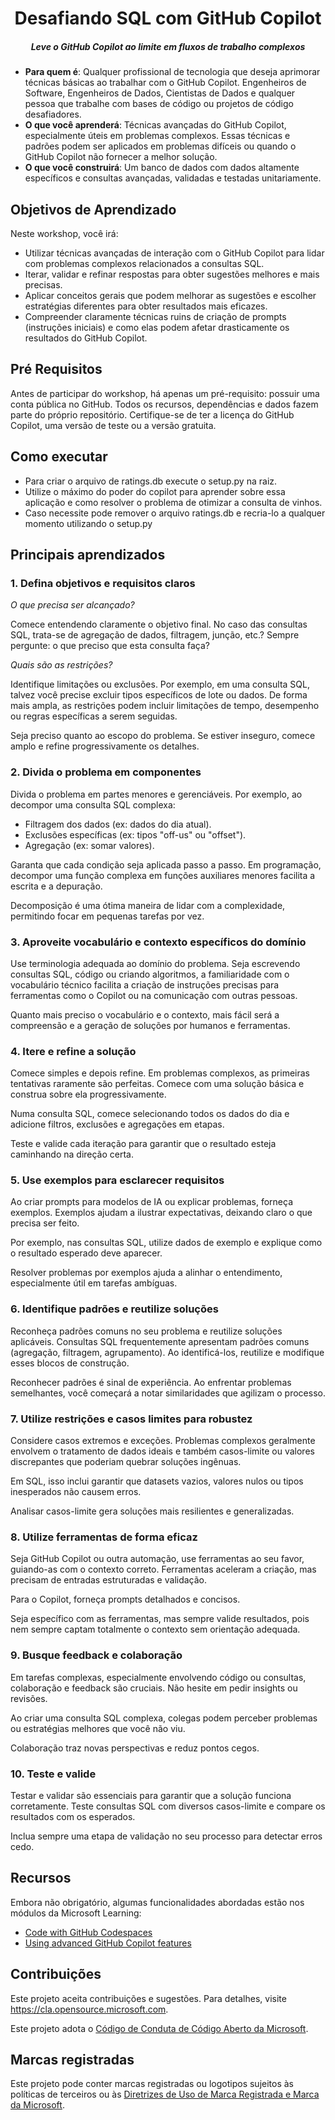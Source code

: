 <h1 align="center">Desafiando SQL com GitHub Copilot</h1>
<h5 align="center">Leve o GitHub Copilot ao limite em fluxos de trabalho complexos</h5>

- **Para quem é**: Qualquer profissional de tecnologia que deseja aprimorar técnicas básicas ao trabalhar com o GitHub Copilot. Engenheiros de Software, Engenheiros de Dados, Cientistas de Dados e qualquer pessoa que trabalhe com bases de código ou projetos de código desafiadores.
- **O que você aprenderá**: Técnicas avançadas do GitHub Copilot, especialmente úteis em problemas complexos. Essas técnicas e padrões podem ser aplicados em problemas difíceis ou quando o GitHub Copilot não fornecer a melhor solução.
- **O que você construirá**: Um banco de dados com dados altamente específicos e consultas avançadas, validadas e testadas unitariamente.

## Objetivos de Aprendizado

Neste workshop, você irá:

- Utilizar técnicas avançadas de interação com o GitHub Copilot para lidar com problemas complexos relacionados a consultas SQL.
- Iterar, validar e refinar respostas para obter sugestões melhores e mais precisas.
- Aplicar conceitos gerais que podem melhorar as sugestões e escolher estratégias diferentes para obter resultados mais eficazes.
- Compreender claramente técnicas ruins de criação de prompts (instruções iniciais) e como elas podem afetar drasticamente os resultados do GitHub Copilot.

## Pré Requisitos

Antes de participar do workshop, há apenas um pré-requisito: possuir uma conta pública no GitHub. Todos os recursos, dependências e dados fazem parte do próprio repositório. Certifique-se de ter a licença do GitHub Copilot, uma versão de teste ou a versão gratuita.

## Como executar

- Para criar o arquivo de ratings.db execute o setup.py na raiz.
- Utilize o máximo do poder do copilot para aprender sobre essa aplicação e como resolver o problema de otimizar a consulta de vinhos.
- Caso necessite pode remover o arquivo ratings.db e recria-lo a qualquer momento utilizando o setup.py

## Principais aprendizados

### 1. Defina objetivos e requisitos claros

*O que precisa ser alcançado?*

Comece entendendo claramente o objetivo final. No caso das consultas SQL, trata-se de agregação de dados, filtragem, junção, etc.? Sempre pergunte: o que preciso que esta consulta faça?

*Quais são as restrições?*

Identifique limitações ou exclusões. Por exemplo, em uma consulta SQL, talvez você precise excluir tipos específicos de lote ou dados. De forma mais ampla, as restrições podem incluir limitações de tempo, desempenho ou regras específicas a serem seguidas.

Seja preciso quanto ao escopo do problema. Se estiver inseguro, comece amplo e refine progressivamente os detalhes.

### 2. Divida o problema em componentes

Divida o problema em partes menores e gerenciáveis. Por exemplo, ao decompor uma consulta SQL complexa:
- Filtragem dos dados (ex: dados do dia atual).
- Exclusões específicas (ex: tipos "off-us" ou "offset").
- Agregação (ex: somar valores).

Garanta que cada condição seja aplicada passo a passo. Em programação, decompor uma função complexa em funções auxiliares menores facilita a escrita e a depuração.

Decomposição é uma ótima maneira de lidar com a complexidade, permitindo focar em pequenas tarefas por vez.

### 3. Aproveite vocabulário e contexto específicos do domínio

Use terminologia adequada ao domínio do problema. Seja escrevendo consultas SQL, código ou criando algoritmos, a familiaridade com o vocabulário técnico facilita a criação de instruções precisas para ferramentas como o Copilot ou na comunicação com outras pessoas.

Quanto mais preciso o vocabulário e o contexto, mais fácil será a compreensão e a geração de soluções por humanos e ferramentas.

### 4. Itere e refine a solução

Comece simples e depois refine. Em problemas complexos, as primeiras tentativas raramente são perfeitas. Comece com uma solução básica e construa sobre ela progressivamente.

Numa consulta SQL, comece selecionando todos os dados do dia e adicione filtros, exclusões e agregações em etapas.

Teste e valide cada iteração para garantir que o resultado esteja caminhando na direção certa.

### 5. Use exemplos para esclarecer requisitos

Ao criar prompts para modelos de IA ou explicar problemas, forneça exemplos. Exemplos ajudam a ilustrar expectativas, deixando claro o que precisa ser feito.

Por exemplo, nas consultas SQL, utilize dados de exemplo e explique como o resultado esperado deve aparecer.

Resolver problemas por exemplos ajuda a alinhar o entendimento, especialmente útil em tarefas ambíguas.

### 6. Identifique padrões e reutilize soluções

Reconheça padrões comuns no seu problema e reutilize soluções aplicáveis. Consultas SQL frequentemente apresentam padrões comuns (agregação, filtragem, agrupamento). Ao identificá-los, reutilize e modifique esses blocos de construção.

Reconhecer padrões é sinal de experiência. Ao enfrentar problemas semelhantes, você começará a notar similaridades que agilizam o processo.

### 7. Utilize restrições e casos limites para robustez

Considere casos extremos e exceções. Problemas complexos geralmente envolvem o tratamento de dados ideais e também casos-limite ou valores discrepantes que poderiam quebrar soluções ingênuas.

Em SQL, isso inclui garantir que datasets vazios, valores nulos ou tipos inesperados não causem erros.

Analisar casos-limite gera soluções mais resilientes e generalizadas.

### 8. Utilize ferramentas de forma eficaz

Seja GitHub Copilot ou outra automação, use ferramentas ao seu favor, guiando-as com o contexto correto. Ferramentas aceleram a criação, mas precisam de entradas estruturadas e validação.

Para o Copilot, forneça prompts detalhados e concisos.

Seja específico com as ferramentas, mas sempre valide resultados, pois nem sempre captam totalmente o contexto sem orientação adequada.

### 9. Busque feedback e colaboração

Em tarefas complexas, especialmente envolvendo código ou consultas, colaboração e feedback são cruciais. Não hesite em pedir insights ou revisões.

Ao criar uma consulta SQL complexa, colegas podem perceber problemas ou estratégias melhores que você não viu.

Colaboração traz novas perspectivas e reduz pontos cegos.

### 10. Teste e valide

Testar e validar são essenciais para garantir que a solução funciona corretamente. Teste consultas SQL com diversos casos-limite e compare os resultados com os esperados.

Inclua sempre uma etapa de validação no seu processo para detectar erros cedo.

## Recursos

Embora não obrigatório, algumas funcionalidades abordadas estão nos módulos da Microsoft Learning:

- [Code with GitHub Codespaces](https://learn.microsoft.com/training/modules/code-with-github-codespaces/)
- [Using advanced GitHub Copilot features](https://learn.microsoft.com/training/modules/advanced-github-copilot/)

## Contribuições

Este projeto aceita contribuições e sugestões. Para detalhes, visite https://cla.opensource.microsoft.com.

Este projeto adota o [Código de Conduta de Código Aberto da Microsoft](https://opensource.microsoft.com/codeofconduct/).

## Marcas registradas

Este projeto pode conter marcas registradas ou logotipos sujeitos às políticas de terceiros ou às [Diretrizes de Uso de Marca Registrada e Marca da Microsoft](https://www.microsoft.com/en-us/legal/intellectualproperty/trademarks/usage/general).